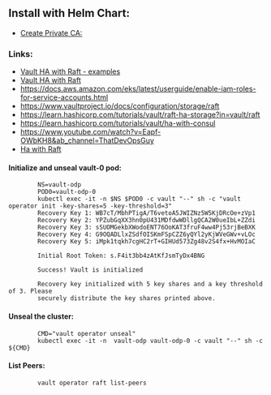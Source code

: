 ## Install with Helm Chart: 

- [Create Private CA:](https://www.notion.so/Kubernetes-cert-manager-8e346053ee894d2cbe33b934a809c240)

### Links:
- [Vault HA with Raft - examples](https://www.vaultproject.io/docs/platform/k8s/helm/examples/ha-with-raft)
- [Vault HA with Raft](https://www.vaultproject.io/docs/platform/k8s/helm/examples/ha-with-raft)
- https://docs.aws.amazon.com/eks/latest/userguide/enable-iam-roles-for-service-accounts.html
- https://www.vaultproject.io/docs/configuration/storage/raft
- https://learn.hashicorp.com/tutorials/vault/raft-ha-storage?in=vault/raft
- https://learn.hashicorp.com/tutorials/vault/ha-with-consul
- https://www.youtube.com/watch?v=Eapf-OWbKH8&ab_channel=ThatDevOpsGuy
- [Ha with Raft](https://www.vaultproject.io/docs/platform/k8s/helm/examples/ha-with-raft)


#### Initialize and unseal vault-0 pod:

```
        NS=vault-odp
        POD0=vault-odp-0
        kubectl exec -it -n $NS $POD0 -c vault "--" sh -c "vault operator init -key-shares=5 -key-threshold=3"
        Recovery Key 1: WB7cT/MbhPTigA/T6vetoA5JWIZNz5W5KjDRcOe+zVp1
        Recovery Key 2: YPZubGqXX3hn0pU431MDfdwWDllgQCA2W0ueIbL+ZZdi
        Recovery Key 3: sSUOMGekbXWodoENT76OoKAT3fruF4ww4Pj53rjBeBXK
        Recovery Key 4: G9OQADLlxZSdfOISKmFSpCZZ6yQYl2yKjWVeGWv+vLOc
        Recovery Key 5: iMpk1tqkh7cgHC2rT+GIHUd573Zg48v2S4fx+HvMOIaC

        Initial Root Token: s.F4it3bb4zAtKfJsmTyDx4BNG

        Success! Vault is initialized

        Recovery key initialized with 5 key shares and a key threshold of 3. Please
        securely distribute the key shares printed above.
```

#### Unseal the cluster:

```
        CMD="vault operator unseal"
        kubectl exec -it -n  vault-odp vault-odp-0 -c vault "--" sh -c ${CMD}
```

#### List Peers:
```bash
        vault operator raft list-peers
```

